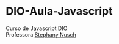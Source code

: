 # DIO-Aula-Javascript
Curso de Javascript [DIO](https://web.dio.me/)<br>
Professora [Stephany Nusch](https://github.com/stebsnusch)<br>
